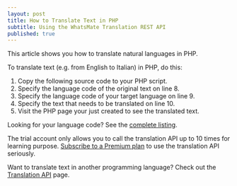 ```yaml
---
layout: post
title: How to Translate Text in PHP
subtitle: Using the WhatsMate Translation REST API
published: true
---
```


This article shows you how to translate natural languages in PHP.

To translate text (e.g. from English to Italian) in PHP, do this:

1. Copy the following source code to your PHP script.  <script src="https://gist.github.com/whatsmate/c91e4cc10093b7120b82e2341717e619.js"></script>
2. Specify the language code of the original text on line 8.
3. Specify the language code of your target language on line 9.
4. Specify the text that needs to be translated on line 10.
5. Visit the PHP page your just created to see the translated text.


Looking for your language code? See the <a target="_blank" href="http://api.whatsmate.net/v1/translation/supported-codes">complete listing</a>.


The trial account only allows you to call the translation API up to 10 times for learning purpose. [Subscribe to a Premium plan](https://www.whatsmate.net/translation-subscribe.html) to use the translation API seriously.


Want to translate text in another programming language? Check out the [Translation API](https://www.whatsmate.net/translation-api.html) page.


<br>
<script async src="//pagead2.googlesyndication.com/pagead/js/adsbygoogle.js"></script>
<ins class="adsbygoogle"
     style="display:inline-block;width:728px;height:90px"
     data-ad-client="ca-pub-7383487179928477"
     data-ad-slot="6959057004"></ins>
<script>
(adsbygoogle = window.adsbygoogle || []).push({});
</script>
<br>

